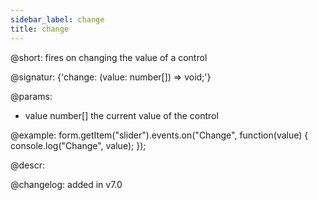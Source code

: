 ```yaml
---
sidebar_label: change
title: change
---          
```


@short: fires on changing the value of a control
 
@signatur: {'change: (value: number[]) => void;'}

@params:
- value     number[]     the current value of the control

@example:
form.getItem("slider").events.on("Change", function(value) {
    console.log("Change", value);
});



@descr:

@changelog: added in v7.0
